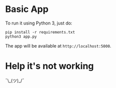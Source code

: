 # Basic App

To run it using Python 3, just do:
```
pip install -r requirements.txt
python3 app.py
```
The app will be available at `http://localhost:5000`.


Help it's not working
=====================
¯\\\_(ツ)\_/¯
